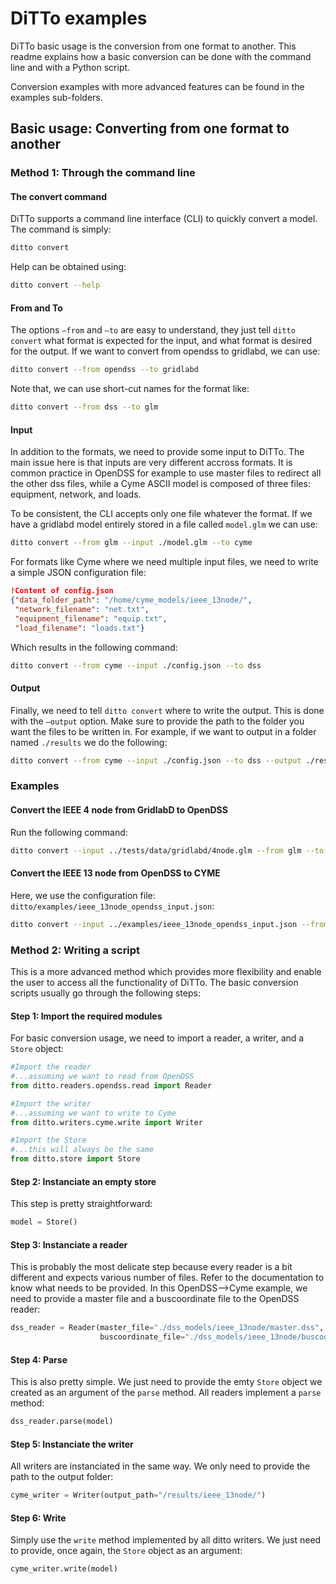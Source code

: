 # DiTTo examples

DiTTo basic usage is the conversion from one format to another. This readme explains how a basic conversion can be done with the command line and with a Python script.

Conversion examples with more advanced features can be found in the examples sub-folders.

## Basic usage: Converting from one format to another

### Method 1: Through the command line

#### The convert command

DiTTo supports a command line interface (CLI) to quickly convert a model. The command is simply:

```bash
ditto convert
```

Help can be obtained using:

```bash
ditto convert --help
```

#### From and To

The options ```—from``` and ```—to``` are easy to understand, they just tell ```ditto convert``` what format is expected for the input, and what format is desired for the output. If we want to convert from opendss to gridlabd, we can use:

```bash
ditto convert --from opendss --to gridlabd
```

Note that, we can use short-cut names for the format like:

```bash
ditto convert --from dss --to glm
```

#### Input

In addition to the formats, we need to provide some input to DiTTo. The main issue here is that inputs are very different accross formats. It is common practice in OpenDSS for example to use master files to redirect all the other dss files, while a Cyme ASCII model is composed of three files: equipment, network, and loads. 

To be consistent, the CLI accepts only one file whatever the format. If we have a gridlabd model entirely stored in a file called ```model.glm``` we can use:

```bash
ditto convert --from glm --input ./model.glm --to cyme
```

For formats like Cyme where we need multiple input files, we need to write a simple JSON configuration file:

```json
!Content of config.json
{"data_folder_path": "/home/cyme_models/ieee_13node/",
 "network_filename": "net.txt",
 "equipment_filename": "equip.txt",
 "load_filename": "loads.txt"}
```

Which results in the following command:

```bash
ditto convert --from cyme --input ./config.json --to dss
```

#### Output

Finally, we need to tell ```ditto convert``` where to write the output. This is done with the ```—output``` option. Make sure to provide the path to the folder you want the files to be written in. For example, if we want to output in a folder named ```./results``` we do the following:

```bash
ditto convert --from cyme --input ./config.json --to dss --output ./results/
```

### Examples

#### Convert the IEEE 4 node from GridlabD to OpenDSS

Run the following command:

```bash
ditto convert --input ../tests/data/gridlabd/4node.glm --from glm --to dss --output ./
```

#### Convert the IEEE 13 node from OpenDSS to CYME

Here, we use the configuration file: ```ditto/examples/ieee_13node_opendss_input.json```:

```bash
ditto convert --input ../examples/ieee_13node_opendss_input.json --from opendss --to cyme --output ./
```

### Method 2: Writing a script

This is a more advanced method which provides more flexibility and enable the user to access all the functionality of DiTTo. The basic conversion scripts usually go through the following steps:

#### Step 1: Import the required modules

For basic conversion usage, we need to import a reader, a writer, and a ```Store``` object:

```python
#Import the reader
#...assuming we want to read from OpenDSS
from ditto.readers.opendss.read import Reader

#Import the writer
#...assuming we want to write to Cyme
from ditto.writers.cyme.write import Writer

#Import the Store
#...this will always be the same
from ditto.store import Store
```

#### Step 2: Instanciate an empty store

This step is pretty straightforward:

```python
model = Store()
```

#### Step 3: Instanciate a reader

This is probably the most delicate step because every reader is a bit different and expects various number of files. Refer to the documentation to know what needs to be provided. In this OpenDSS—>Cyme example, we need to provide a master file and a buscoordinate file to the OpenDSS reader:

```python
dss_reader = Reader(master_file="./dss_models/ieee_13node/master.dss",
                    buscoordinate_file="./dss_models/ieee_13node/buscoord.dss")
```

#### Step 4: Parse

This is also pretty simple. We just need to provide the emty ```Store``` object we created as an argument of the ```parse``` method. All readers implement a ```parse``` method:

```python
dss_reader.parse(model)
```

#### Step 5: Instanciate the writer

All writers are instanciated in the same way. We only need to provide the path to the output folder:

```python
cyme_writer = Writer(output_path="/results/ieee_13node/")
```

#### Step 6: Write

Simply use the ```write``` method implemented by all ditto writers. We just need to provide, once again, the ```Store``` object as an argument:

```python
cyme_writer.write(model)
```



